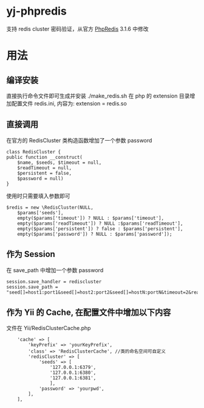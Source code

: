 # yj-phpredis
支持 redis cluster 密码验证，从官方 [PhpRedis](https://github.com/phpredis/phpredis) 3.1.6 中修改 

# 用法

## 编译安装 
直接执行命令文件即可生成并安装 ./make_redis.sh
在 php 的 extension 目录增加配置文件 redis.ini, 内容为: extension = redis.so

## 直接调用
在官方的 RedisCluster 类构造函数增加了一个参数 password
~~~
class RedisCluster {
public function __construct(
	$name, $seeds, $timeout = null, 
	$readTimeout = null, 
	$persistent = false, 
	$password = null)
}	

~~~
使用时只需要填入参数即可
~~~
$redis = new \RedisCluster(NULL,
	$params['seeds'],
	empty($params['timeout']) ? NULL : $params['timeout'],
	empty($params['readTimeout']) ? NULL :$params['readTimeout'],
	empty($params['persistent']) ? false : $params['persistent'],
	empty($params['password']) ? NULL : $params['password']);
~~~

## 作为 Session

在 save_path 中增加一个参数 password 

~~~
session.save_handler = rediscluster
session.save_path = "seed[]=host1:port1&seed[]=host2:port2&seed[]=hostN:portN&timeout=2&read_timeout=2&failover=error&persistent=1&password=yourpwd"
~~~

## 作为 Yii 的 Cache, 在配置文件中增加以下内容
文件在 Yii/RedisClusterCache.php
~~~
    'cache' => [
        'keyPrefix' => 'yourKeyPrefix',
        'class' => 'RedisClusterCache',	//类的命名空间可自定义
        'redisCluster' => [
            'seeds' => [
                '127.0.0.1:6379',
                '127.0.0.1:6380',
                '127.0.0.1:6381',
                ],
            'password' => 'yourpwd',
        ],
    ],
~~~
